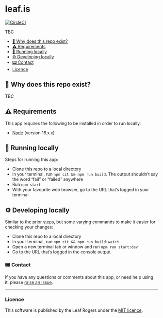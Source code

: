 # leaf.is

[![CircleCI](https://circleci.com/gh/leafrogers/leaf-dot-is.svg?style=svg)](https://circleci.com/gh/leafrogers/leaf-dot-is)

TBC

- [:thinking: Why does this repo exist?](#thinking-why-does-this-repo-exist)
- [:warning: Requirements](#warning-requirements)
- [:running: Running locally](#running-running-locally)
- [:gear: Developing locally](#gear-developing-locally)
- [:pager: Contact](#pager-contact)
- [Licence](#licence)

## :thinking: Why does this repo exist?

TBC

## :warning: Requirements

This app requires the following to be installed in order to run locally.

- [Node](https://www.nodejs.org) (version 16.x.x)

## :running: Running locally

Steps for running this app:

- Clone this repo to a local directory
- In your terminal, run `npm cit && npm run build`. The output shouldn’t say the word “fail” or “failed” anywhere
- Run `npm start`
- With your favourite web browser, go to the URL that’s logged in your terminal

## :gear: Developing locally

Similar to the prior steps, but some varying commands to make it easier for
checking your changes:

- Clone this repo to a local directory
- In your terminal, run `npm cit && npm run build:watch`
- Open a new terminal tab or window and run `npm run start:dev`
- Go to the URL that’s logged in the console output

### :pager: Contact

If you have any questions or comments about this app, or need help using it,
please [raise an issue](https://github.com/leafrogers/leaf-dot-is/issues).

---

### Licence

This software is published by the Leaf Rogers under the [MIT licence](http://opensource.org/licenses/MIT).

